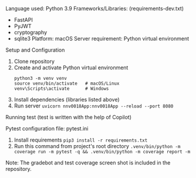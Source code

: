 Language used: Python 3.9
Frameworks/Libraries: (requirements-dev.txt)
- FastAPI
- PyJWT
- cryptography
- sqlite3
Platform: macOS
Server requirement: Python virtual environment

Setup and Configuration

1. Clone repository
2. Create and activate Python virtual environment
    ```
    python3 -m venv venv
    source venv/bin/activate   # macOS/Linux
    venv\Scripts\activate      # Windows
    ```
3. Install dependencies (libraries listed above)
4. Run server
    ```uvicorn nnv0018App:nnv0018App --reload --port 8080```

Running test (test is written with the help of Copilot) 

Pytest configuration file: pytest.ini
1. Install requirements
```pip3 install -r requirements.txt```
2. Run this command from project's root directory
```.venv/bin/python -m coverage run -m pytest -q && .venv/bin/python -m coverage report -m```

Note: The gradebot and test coverage screen shot is included in the repository.  